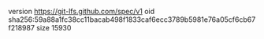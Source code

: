version https://git-lfs.github.com/spec/v1
oid sha256:59a88a1fc38cc11bacab498f1833caf6ecc3789b5981e76a05cf6cb67f218987
size 15930
